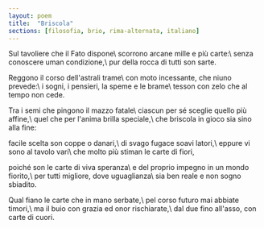 ```yaml
---
layout: poem
title:  "Briscola"
sections: [filosofia, brio, rima-alternata, italiano]
---
```


Sul tavoliere che il Fato dispone\\
scorrono arcane mille e più carte:\\
senza conoscere uman condizione,\\
pur della rocca di tutti son sarte.

Reggono il corso dell'astrali trame\\
con moto incessante, che niuno prevede:\\
i sogni, i pensieri, la speme e le brame\\
tesson con zelo che al tempo non cede.

Tra i semi che pingono il mazzo fatale\\
ciascun per sé sceglie quello più affine,\\
quel che per l'anima brilla speciale,\\
che briscola in gioco sia sino alla fine:

facile scelta son coppe o danari,\\
di svago fugace soavi latori,\\
eppure vi sono al tavolo vari\\
che molto più stiman le carte di fiori,

poiché son le carte di viva speranza\\
e del proprio impegno in un mondo fiorito,\\
per tutti migliore, dove uguaglianza\\
sia ben reale e non sogno sbiadito.

Qual fiano le carte che in mano serbate,\\
pel corso futuro mai abbiate timori,\\
ma il buio con grazia ed onor rischiarate,\\
dal due fino all'asso, con carte di cuori.
